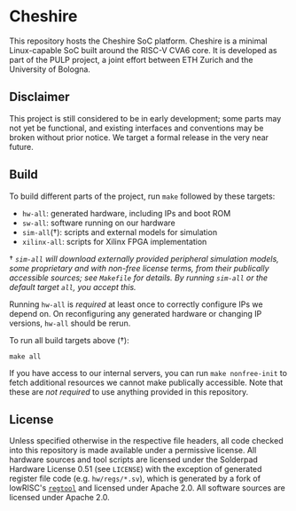# Cheshire

This repository hosts the Cheshire SoC platform. Cheshire is a minimal Linux-capable SoC built around the RISC-V CVA6 core. It is developed as part of the PULP project, a joint effort between ETH Zurich and the University of Bologna.

## Disclaimer

This project is still considered to be in early development; some parts may not yet be functional, and existing interfaces and conventions may be broken without prior notice. We target a formal release in the very near future.

## Build

To build different parts of the project, run `make` followed by these targets:

* `hw-all`: generated hardware, including IPs and boot ROM
* `sw-all`: software running on our hardware
* `sim-all`(†): scripts and external models for simulation
* `xilinx-all`: scripts for Xilinx FPGA implementation

† *`sim-all` will download externally provided peripheral simulation models, some proprietary and with non-free license terms, from their publically accessible sources; see `Makefile` for details. By running `sim-all` or the default target `all`, you accept this.*

Running `hw-all` is *required* at least once to correctly configure IPs we depend on. On reconfiguring any generated hardware or changing IP versions, `hw-all` should be rerun.

To run all build targets above (†):

```
make all
```

If you have access to our internal servers, you can run `make nonfree-init` to fetch additional resources we cannot make publically accessible. Note that these are *not required* to use anything provided in this repository.

## License

Unless specified otherwise in the respective file headers, all code checked into this repository is made available under a permissive license. All hardware sources and tool scripts are licensed under the Solderpad Hardware License 0.51 (see `LICENSE`) with the exception of generated register file code (e.g. `hw/regs/*.sv`), which is generated by a fork of lowRISC's [`regtool`](https://github.com/lowRISC/opentitan/blob/master/util/regtool.py) and licensed under Apache 2.0. All software sources are licensed under Apache 2.0.
